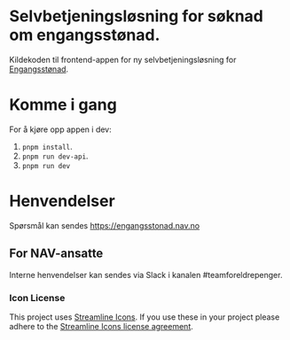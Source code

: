 # Selvbetjeningsløsning for søknad om engangsstønad.

Kildekoden til frontend-appen for ny selvbetjeningsløsning for
[Engangsstønad](https://www.nav.no/no/Person/Familie/Venter+du+barn/engangsst%C3%B8nad-ved-f%C3%B8dsel-og-adopsjon).

# Komme i gang

For å kjøre opp appen i dev:

1. `pnpm install`.
2. `pnpm run dev-api`.
3. `pnpm run dev`

# Henvendelser

Spørsmål kan sendes https://engangsstonad.nav.no

## For NAV-ansatte

Interne henvendelser kan sendes via Slack i kanalen #teamforeldrepenger.

### Icon License

This project uses [Streamline Icons](http://www.streamlineicons.com/). If you use these in your project please adhere to the [Streamline Icons license agreement](http://www.streamlineicons.com/license.html).
